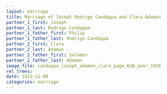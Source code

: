 ```yaml
---
layout: marriage
title: Marriage of Joseph Rodrigo Candappa and Clara Adaman
partner_1_first: Joseph
partner_1_last: Rodrigo Candappa
partner_1_father_first: Philip
partner_1_father_last: Rodrigo Candappa
partner_2_first: Clara
partner_2_last: Adaman
partner_2_father_first: Solomon
partner_2_father_last: Adaman
image_file: candappa_joseph_adaman_clara_page_638_year_1916
rel_trees:
date: 1915-11-08
categories: marriage
---
```


